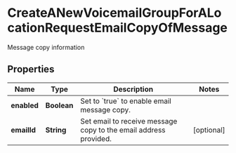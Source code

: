 <!--  Copyright 2025 Cisco Systems Inc.

Permission is hereby granted, free of charge, to any person obtaining a copy
of this software and associated documentation files (the "Software"), to deal
in the Software without restriction, including without limitation the rights
to use, copy, modify, merge, publish, distribute, sublicense, and/or sell
copies of the Software, and to permit persons to whom the Software is
furnished to do so, subject to the following conditions:

The above copyright notice and this permission notice shall be included in
all copies or substantial portions of the Software.

THE SOFTWARE IS PROVIDED "AS IS", WITHOUT WARRANTY OF ANY KIND, EXPRESS OR
IMPLIED, INCLUDING BUT NOT LIMITED TO THE WARRANTIES OF MERCHANTABILITY,
FITNESS FOR A PARTICULAR PURPOSE AND NONINFRINGEMENT. IN NO EVENT SHALL THE
AUTHORS OR COPYRIGHT HOLDERS BE LIABLE FOR ANY CLAIM, DAMAGES OR OTHER
LIABILITY, WHETHER IN AN ACTION OF CONTRACT, TORT OR OTHERWISE, ARISING FROM,
OUT OF OR IN CONNECTION WITH THE SOFTWARE OR THE USE OR OTHER DEALINGS IN
THE SOFTWARE.-->


# CreateANewVoicemailGroupForALocationRequestEmailCopyOfMessage

Message copy information

## Properties

| Name | Type | Description | Notes |
|------------ | ------------- | ------------- | -------------|
|**enabled** | **Boolean** | Set to &#x60;true&#x60; to enable email message copy. |  |
|**emailId** | **String** | Set email to receive message copy to the email address provided. |  [optional] |



